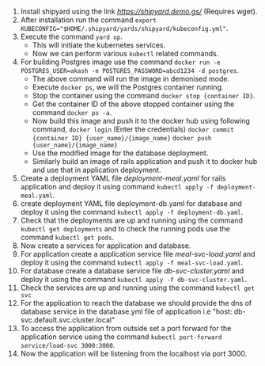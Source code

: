 1. Install shipyard using the link _https://shipyard.demo.gs/_ (Requires wget).
2. After installation run the command `export KUBECONFIG="$HOME/.shipyard/yards/shipyard/kubeconfig.yml"`.
3. Execute the command `yard up`.
   - This will initiate the kubernetes services.
   - Now we can perform various `kubectl` related commands.
4. For building Postgres image use the command `docker run -e POSTGRES_USER=akash -e POSTGRES_PASSWORD=abcd1234 -d postgres`.
   - The above command will run the image in demonised mode.
   - Execute `docker ps`, we will the Postgres container running.
   - Stop the container using the command `docker stop {container ID}`.
   - Get the container ID of the above stopped container using the command `docker ps -a`. 
   - Now build this image and push it to the docker hub using following command,
        `docker login` (Enter the credentials)
        `docker commit {container ID} {user_name}/{image_name}`
        `docker push {user_name}/{image_name}`
   - Use the modified image for the database deployment.
   - Similarly build an image of rails application and push it to docker hub and use that in application deployment. 
5. Create a deployment YAML file _deployment-meal.yaml_ for rails application and deploy it using command `kubectl apply -f deployment-meal.yaml`.
6. create deployment YAML file deployment-db.yaml for database and deploy it using the command `kubectl apply -f deployment-db.yaml`.
7. Check that the deployments are up and running using the command `kubectl get deployments` and to check the running pods use the command `kubectl get pods`.
8. Now create a services for application and database.
9. For application create a application service file _meal-svc-load.yaml_ and deploy it using the command `kubectl apply -f meal-svc-load.yaml`.
10. For database create a database service file _db-svc-cluster.yaml_ and deploy it using the command `kubectl apply -f db-svc-cluster.yaml`.
11. Check the services are up and running using the command `kubectl get svc`
12. For the application to reach the database we should provide the dns of database service in the database.yml file of application i.e "host: db-svc.default.svc.cluster.local"
13. To access the application from outside set a port forward for the application service using the command `kubectl port-forward service/load-svc 3000:3000`.
14. Now the application will be listening from the localhost via port 3000.